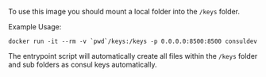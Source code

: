 To use this image you should mount a local folder into the `/keys` folder.

Example Usage:

```
docker run -it --rm -v `pwd`/keys:/keys -p 0.0.0.0:8500:8500 consuldev
```

The entrypoint script will automatically create all files within the `/keys`
folder and sub folders as consul keys automatically.
